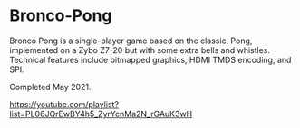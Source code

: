# Bronco-Pong

Bronco Pong is a single-player game based on the classic, Pong, implemented on a Zybo Z7-20 but with some extra bells and whistles. Technical features include bitmapped graphics, 
HDMI TMDS encoding, and SPI.

Completed May 2021.

https://youtube.com/playlist?list=PL06JQrEwBY4h5_ZyrYcnMa2N_rGAuK3wH
